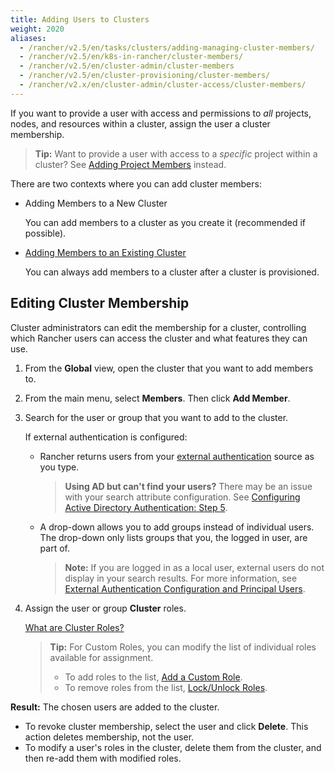```yaml
---
title: Adding Users to Clusters
weight: 2020
aliases:
  - /rancher/v2.5/en/tasks/clusters/adding-managing-cluster-members/
  - /rancher/v2.5/en/k8s-in-rancher/cluster-members/
  - /rancher/v2.5/en/cluster-admin/cluster-members
  - /rancher/v2.5/en/cluster-provisioning/cluster-members/
  - /rancher/v2.x/en/cluster-admin/cluster-access/cluster-members/
---
```


If you want to provide a user with access and permissions to _all_ projects, nodes, and resources within a cluster, assign the user a cluster membership.

>**Tip:** Want to provide a user with access to a _specific_ project within a cluster? See [Adding Project Members]({{<baseurl>}}/rancher/v2.5/en/admin-settings/rbac/cluster-project-roles/) instead.

There are two contexts where you can add cluster members:

- Adding Members to a New Cluster

    You can add members to a cluster as you create it (recommended if possible).

- [Adding Members to an Existing Cluster](#editing-cluster-membership)

    You can always add members to a cluster after a cluster is provisioned.

## Editing Cluster Membership

Cluster administrators can edit the membership for a cluster, controlling which Rancher users can access the cluster and what features they can use.

1. From the **Global** view, open the cluster that you want to add members to.

2. From the main menu, select **Members**. Then click **Add Member**.

3. Search for the user or group that you want to add to the cluster.

 	If external authentication is configured:

	-  Rancher returns users from your [external authentication]({{<baseurl>}}/rancher/v2.5/en/admin-settings/authentication/) source as you type.

		>**Using AD but can't find your users?**
		>There may be an issue with your search attribute configuration. See [Configuring Active Directory Authentication: Step 5]({{<baseurl>}}/rancher/v2.5/en/admin-settings/authentication/ad/).

	- A drop-down allows you to add groups instead of individual users. The drop-down only lists groups that you, the logged in user, are part of.

		>**Note:** If you are logged in as a local user, external users do not display in your search results. For more information, see [External Authentication Configuration and Principal Users]({{<baseurl>}}/rancher/v2.5/en/admin-settings/authentication/#external-authentication-configuration-and-principal-users).

4. Assign the user or group **Cluster** roles.  

	[What are Cluster Roles?]({{<baseurl>}}/rancher/v2.5/en/admin-settings/rbac/cluster-project-roles/)

	>**Tip:** For Custom Roles, you can modify the list of individual roles available for assignment.
	>
	> - To add roles to the list, [Add a Custom Role]({{<baseurl>}}/rancher/v2.5/en/admin-settings/rbac/default-custom-roles/).
	> - To remove roles from the list, [Lock/Unlock Roles]({{<baseurl>}}/rancher/v2.5/en/admin-settings/rbac/locked-roles).

**Result:** The chosen users are added to the cluster.

- To revoke cluster membership, select the user and click **Delete**. This action deletes membership, not the user.
- To modify a user's roles in the cluster, delete them from the cluster, and then re-add them with modified roles.
